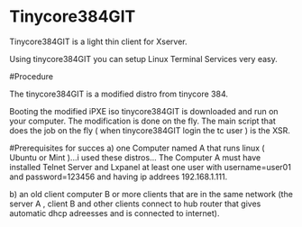 # Tinycore384GIT

Tinycore384GIT is a light thin client for Xserver.

Using tinycore384GIT you can setup Linux Terminal Services very easy.

#Procedure

The tinycore384GIT is a modified distro from tinycore 384.

Booting the modified iPXE iso tinycore384GIT is downloaded and run on your computer. The modification is done on the fly. The main script that does the job on the fly ( when tinycore384GIT login the tc user ) is the XSR.

#Prerequisites for succes
a) one Computer named A that runs linux ( Ubuntu or Mint )...i used these distros...
The Computer A must have installed Telnet Server and Lxpanel at least one user with username=user01 and password=123456 and having ip addrees 192.168.1.111.

b) an old client computer B  or more clients that are in the same network (the server A , client B and other clients connect to hub router that gives automatic dhcp adreesses and is connected to internet).



 
